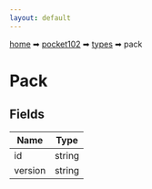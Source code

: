 ```yaml
---
layout: default
---
```


[home](/) ➡ [pocket102](/protocol/pocket102) ➡ [types](/protocol/pocket102/types) ➡ pack

# Pack

## Fields

Name | Type
---|---
id | string
version | string


